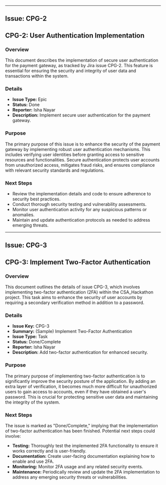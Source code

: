 

---

## Issue: CPG-2

## CPG-2: User Authentication Implementation

### Overview
This document describes the implementation of secure user authentication for the payment gateway, as tracked by Jira issue CPG-2. This feature is essential for ensuring the security and integrity of user data and transactions within the system.

### Details
*   **Issue Type:** Epic
*   **Status:** Done
*   **Reporter:** Isha Nayar
*   **Description:** Implement secure user authentication for the payment gateway.

### Purpose
The primary purpose of this issue is to enhance the security of the payment gateway by implementing robust user authentication mechanisms. This includes verifying user identities before granting access to sensitive resources and functionalities. Secure authentication protects user accounts from unauthorized access, mitigates fraud risks, and ensures compliance with relevant security standards and regulations.

### Next Steps
*   Review the implementation details and code to ensure adherence to security best practices.
*   Conduct thorough security testing and vulnerability assessments.
*   Monitor user authentication activity for any suspicious patterns or anomalies.
*   Maintain and update authentication protocols as needed to address emerging threats.


---

## Issue: CPG-3

## CPG-3: Implement Two-Factor Authentication

### Overview

This document outlines the details of issue CPG-3, which involves implementing two-factor authentication (2FA) within the CSA_Hackathon project. This task aims to enhance the security of user accounts by requiring a secondary verification method in addition to a password.

### Details

*   **Issue Key:** CPG-3
*   **Summary:** (Sample) Implement Two-Factor Authentication
*   **Issue Type:** Task
*   **Status:** Done/Complete
*   **Reporter:** Isha Nayar
*   **Description:** Add two-factor authentication for enhanced security.

### Purpose

The primary purpose of implementing two-factor authentication is to significantly improve the security posture of the application. By adding an extra layer of verification, it becomes much more difficult for unauthorized users to gain access to accounts, even if they have obtained a user's password. This is crucial for protecting sensitive user data and maintaining the integrity of the system.

### Next Steps

The issue is marked as "Done/Complete," implying that the implementation of two-factor authentication has been finished. Potential next steps could involve:

*   **Testing:** Thoroughly test the implemented 2FA functionality to ensure it works correctly and is user-friendly.
*   **Documentation:** Create user-facing documentation explaining how to enable and use 2FA.
*   **Monitoring:** Monitor 2FA usage and any related security events.
*   **Maintenance:** Periodically review and update the 2FA implementation to address any emerging security threats or vulnerabilities.
